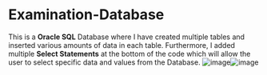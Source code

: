  # Examination-Database

This is a **Oracle SQL** Database where I have created multiple tables and inserted various amounts of data in each table. Furthermore, I added multiple **Select Statements** at the bottom of the code which will allow the user to select specific data and values from the Database.
![image](https://user-images.githubusercontent.com/89995670/133343334-ba1bb386-9125-4ba4-94a1-06951e3b202c.png)![image](https://user-images.githubusercontent.com/89995670/133343418-e96d4e28-b149-4308-b4b8-2a051e16ded3.png)

